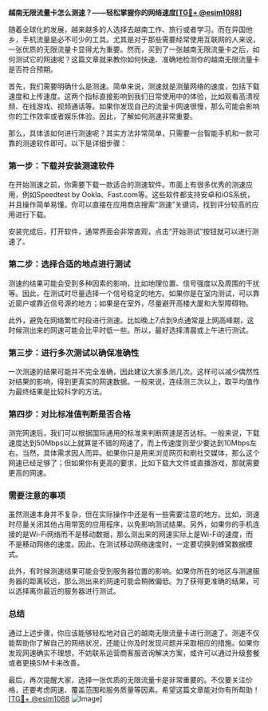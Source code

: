 **越南无限流量卡怎么测速？——轻松掌握你的网络速度[[TG💪+ @esim1088](https://t.me/s/esim1088)]**

随着全球化的发展，越来越多的人选择去越南工作、旅行或者学习。而在异国他乡，手机流量是必不可少的工具。尤其是对于那些需要经常使用互联网的人来说，一张优质的无限流量卡显得尤为重要。然而，买到了一张越南无限流量卡之后，如何测试它的网速呢？这篇文章就来教你如何快速、准确地检测你的越南无限流量卡是否符合预期。

首先，我们需要明确什么是测速。简单来说，测速就是测量网络的速度，包括下载速度和上传速度。这两个指标直接影响到我们日常使用中的体验，比如观看高清视频、在线游戏、视频通话等。如果你发现自己的流量卡网速很慢，那么可能会影响你的工作效率或者娱乐体验。因此，了解如何测速非常重要。

那么，具体该如何进行测速呢？其实方法非常简单，只需要一台智能手机和一款可靠的测速软件即可。以下是详细步骤：

### 第一步：下载并安装测速软件

在开始测速之前，你需要下载一款适合的测速软件。市面上有很多优秀的测速应用，例如Speedtest by Ookla、Fast.com等。这些软件都支持安卓和iOS系统，并且操作简单易懂。你可以直接在应用商店搜索“测速”关键词，找到评分较高的应用进行下载。

安装完成后，打开软件，通常界面会非常直观，点击“开始测试”按钮就可以进行测速了。

### 第二步：选择合适的地点进行测试

测速的结果可能会受到多种因素的影响，比如地理位置、信号强度以及周围的干扰等。因此，在测试时尽量选择一个信号稳定的地方。如果你是在室内测试，可以靠近窗户或靠近信号源的地方；如果是在室外，尽量避开高楼大厦和大型障碍物。

此外，避免在网络繁忙时段进行测速。比如晚上7点到9点通常是上网高峰期，这时候测出来的网速可能会比平时低一些。所以，最好选择清晨或上午进行测试。

### 第三步：进行多次测试以确保准确性

一次测速的结果可能并不完全准确，因此建议大家多测几次。这样可以减少偶然性对结果的影响，得到更真实的网速数据。一般来说，连续测三次以上，取平均值作为最终结果是比较科学的方法。

### 第四步：对比标准值判断是否合格

测完网速后，我们可以根据国际通用的标准来判断网速是否达标。一般来说，下载速度达到50Mbps以上就算是不错的网速了，而上传速度则至少要达到10Mbps左右。当然，具体需求因人而异。如果你只是用来浏览网页和刷社交媒体，那么这个网速已经足够了；但如果你有更高的要求，比如下载大文件或直播游戏，那就需要更高的网速。

### 需要注意的事项

虽然测速本身并不复杂，但在实际操作中还是有一些需要注意的地方。比如，测速时尽量关闭其他占用带宽的应用程序，以免影响测试结果。另外，如果你的手机连接的是Wi-Fi网络而不是移动数据，那么测出来的网速实际上是Wi-Fi的速度，而不是移动网络的速度。因此，在测试移动网络速度时，一定要切换到蜂窝数据模式。

此外，有时候测速结果可能会受到服务器位置的影响。如果你所在的地区与测速服务器的距离较远，那么测出来的网速可能会稍微偏低。为了获得更准确的结果，可以选择离你最近的服务器进行测试。

### 总结

通过上述步骤，你应该能够轻松地对自己的越南无限流量卡进行测速了。测速不仅能帮助你了解自己的网络状况，还能让你及时发现问题并采取相应的措施。如果你发现网速确实不理想，不妨联系运营商客服咨询解决方案，或许可以通过升级套餐或者更换SIM卡来改善。

最后，再次提醒大家，选择一张优质的无限流量卡是非常重要的。不仅要关注价格，还要考虑网速、覆盖范围和服务质量等因素。希望这篇文章能对你有所帮助！[[TG💪+ @esim1088](https://t.me/s/esim1088) ![Image](https://i.postimg.cc/4NQfJmqS/Snipaste-2025-05-13-00-14-12.png)]